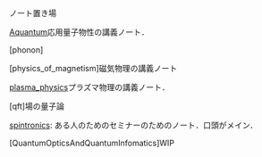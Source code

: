 ノート置き場

[Aquantum](https://github.com/YutoMSD/AQuantum/blob/main/main.pdf)応用量子物性の講義ノート．

[phonon]

[physics_of_magnetism]磁気物理の講義ノート

[plasma_physics](https://github.com/YutoMSD/physics_notes/blob/main/plasma_physics/main.pdf)プラズマ物理の講義ノート．

[qft]場の量子論

[spintronics](https://github.com/YutoMSD/physics_notes/blob/main/spintronics/main.pdf): ある人のためのセミナーのためのノート．口頭がメイン．

[QuantumOpticsAndQuantumInfomatics]WIP